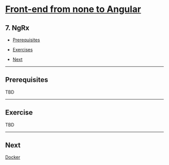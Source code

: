 # [Front-end from none to Angular](../README.md)

## 7. NgRx

- [Prerequisites](#Prerequisites)

- [Exercises](#Exercises)

- [Next](#Next)

---

## Prerequisites

TBD

---

## Exercise

TBD

---

## Next

[Docker](8-docker.md)
